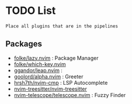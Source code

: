 # TODO List

```
Place all plugins that are in the pipelines
```

## Packages
+ [folke/lazy.nvim](https://github.com/folke/lazy.nvim) : Package Manager
+ [folke/which-key.nvim](https://github.com/folke/which-key.nvim)
+ [ggandor/leap.nvim](https://github.com/ggandor/leap.nvim) : 
+ [goolord/alpha.nvim](https://github.com/goolord/alpha-nvim) : Greeter
+ [hrsh7th/nvim-cmp](https://github.com/hrsh7th/nvim-cmp) : LSP Autocomplete
+ [nvim-treesitter/nvim-treesitter](https://github.com/nvim-treesitter/nvim-treesitter)
+ [nvim-telescope/telescope.nvim](https://github.com/nvim-telescope/telescope.nvim) : Fuzzy Finder


